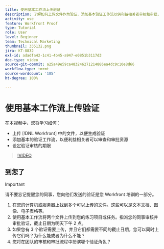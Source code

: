 ```yaml
---
title: 使用基本工作流上传验证
description: 了解如何上传文件作为验证，添加基本验证工作流以供利益相关者审核和审批，以及在  [!DNL Workfront] 中设置验证审核的截止日期。
activity: use
feature: Workfront Proof
type: Tutorial
role: User
level: Beginner
team: Technical Marketing
thumbnail: 335132.png
jira: KT-8832
exl-id: adadfa42-1c41-4b45-a947-e0851b3117d3
doc-type: video
source-git-commit: a25a49e59ca483246271214886ea4dc9c10e8d66
workflow-type: tm+mt
source-wordcount: '185'
ht-degree: 100%

---
```


# 使用基本工作流上传验证

在本视频中，您将学习如何：

* 上传 [!DNL Workfront] 中的文件，以便生成验证
* 添加基本的验证工作流，以便利益相关者可以审查和审批资源
* 设定验证审核的期限

>[!VIDEO](https://video.tv.adobe.com/v/335132/?quality=12&learn=on)

## 到您了

>[!IMPORTANT]
>
>请不要忘记提醒您的同事，您向他们发送的验证是您 Workfront 培训的一部分。


1. 在您的计算机或服务器上找到多个可以上传的文件。这些可以是文本文档、图像、电子表格等。
1. 使用基本工作流将两个文件上传到您的练习项目或任务。指派您的同事审核并审批验证，截止日期为明天下午 2 点。
1. 如果您有 3 个验证需要上传，并且它们都需要不同的截止日期，您可以同时上传它们吗？为什么能或者为什么不能？
1. 您将在团队的审核和审批流程中扮演哪个验证角色？

<!--
## Learn more
* Supported proofing file types
* Configure a proof
-->

<!--
## Guides
* Plan a basic workflow worksheet
* Upload proofs in Workfront
-->
